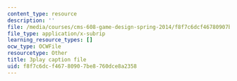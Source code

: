 ```yaml
---
content_type: resource
description: ''
file: /media/courses/cms-608-game-design-spring-2014/f8f7c6dcf46780907be8760dce8a2358_1506646.srt
file_type: application/x-subrip
learning_resource_types: []
ocw_type: OCWFile
resourcetype: Other
title: 3play caption file
uid: f8f7c6dc-f467-8090-7be8-760dce8a2358
---
```

